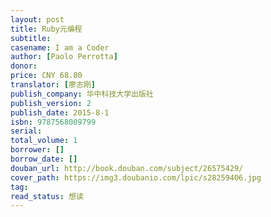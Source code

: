```yaml
---
layout: post
title: Ruby元编程
subtitle: 
casename: I am a Coder
author: [Paolo Perrotta]
donor: 
price: CNY 68.80
translator: [廖志刚]
publish_company: 华中科技大学出版社
publish_version: 2
publish_date: 2015-8-1
isbn: 9787568009799
serial: 
total_volume: 1
borrower: []
borrow_date: []
douban_url: http://book.douban.com/subject/26575429/
cover_path: https://img3.doubanio.com/lpic/s28259406.jpg
tag: 
read_status: 想读
---
```

